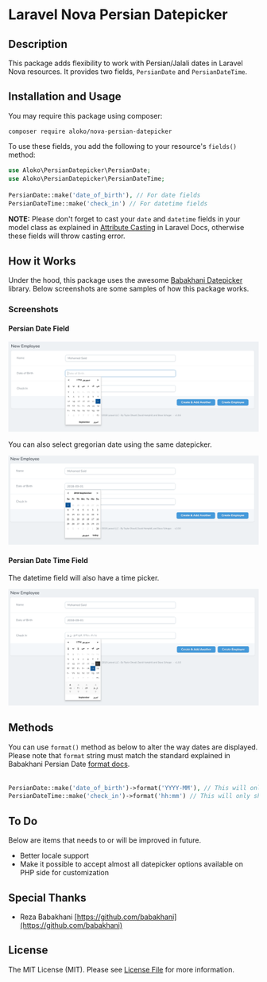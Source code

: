 Laravel Nova Persian Datepicker
===============================

## Description

This package adds flexibility to work with Persian/Jalali dates in Laravel Nova resources. It provides two fields, `PersianDate` and `PersianDateTime`.

## Installation and Usage

You may require this package using composer:

```
composer require aloko/nova-persian-datepicker
```

To use these fields, you add the following to your resource's `fields()` method:

```php
use Aloko\PersianDatepicker\PersianDate;
use Aloko\PersianDatepicker\PersianDateTime;

PersianDate::make('date_of_birth'), // For date fields
PersianDateTime::make('check_in') // For datetime fields
```

**NOTE:** Please don't forget to cast your `date` and `datetime` fields in your model class as explained in [Attribute Casting](https://laravel.com/docs/eloquent-mutators#attribute-casting) in Laravel Docs, otherwise these fields will throw casting error.

## How it Works

Under the hood, this package uses the awesome [Babakhani Datepicker](http://babakhani.github.io/PersianWebToolkit/doc/datepicker/) library. Below screenshots are some samples of how this package works.

### Screenshots

#### Persian Date Field

<img src="https://github.com/mustafaaloko/nova-persian-datepicker/blob/master/screenshots/persian-date.png?raw=true">

You can also select gregorian date using the same datepicker.

<img src="https://github.com/mustafaaloko/nova-persian-datepicker/blob/master/screenshots/persian-date-in-en.png?raw=true">

#### Persian Date Time Field

The datetime field will also have a time picker.

<img src="https://github.com/mustafaaloko/nova-persian-datepicker/blob/master/screenshots/persian-datepicker.png?raw=true">

## Methods

You can use `format()` method as below to alter the way dates are displayed. Please note that `format` string must match the standard explained in Babakhani Persian Date [format docs](http://babakhani.github.io/PersianWebToolkit/doc/persian-date#format).

```php

PersianDate::make('date_of_birth')->format('YYYY-MM'), // This will only print year and month
PersianDateTime::make('check_in')->format('hh:mm') // This will only show hours and minutes
```

## To Do

Below are items that needs to or will be improved in future.

- Better locale support
- Make it possible to accept almost all datepicker options available on PHP side for customization

## Special Thanks

- Reza Babakhani [https://github.com/babakhani](https://github.com/babakhani)

## License

The MIT License (MIT). Please see [License File](LICENSE.md) for more information.
